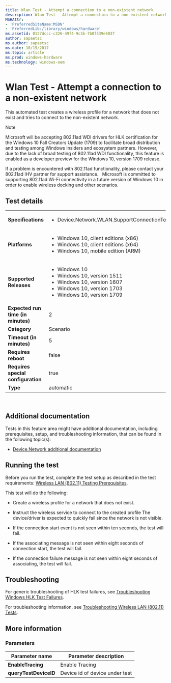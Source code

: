 ```yaml
---
title: Wlan Test - Attempt a connection to a non-existent network
description: Wlan Test - Attempt a connection to a non-existent network
MSHAttr:
- 'PreferredSiteName:MSDN'
- 'PreferredLib:/library/windows/hardware'
ms.assetid: 0127dccc-c326-49f4-9c3b-7b0f339e6037
author: sapaetsc
ms.author: sapaetsc
ms.date: 10/15/2017
ms.topic: article
ms.prod: windows-hardware
ms.technology: windows-oem
---
```


# <span id="p_hlk_test.2c57ac94-f46e-4e40-9e23-ae6b0a397542"></span>Wlan Test - Attempt a connection to a non-existent network

This automated test creates a wireless profile for a network that does not exist and tries to connect to the non-existent network.

>[!NOTE]
>Microsoft will be accepting 802.11ad WDI drivers for HLK certification for the Windows 10 Fall Creators Update (1709) to facilitate broad distribution and testing among Windows Insiders and ecosystem partners. However, due to the lack of broad testing of 802.11ad WDI functionality, this feature is enabled as a developer preview for the Windows 10, version 1709 release. 
>
>If a problem is encountered with 802.11ad functionality, please contact your 802.11ad IHV partner for support assistance.   Microsoft is committed to supporting 802.11ad Wi-Fi connectivity in a future version of Windows 10 in order to enable wireless docking and other scenarios. 

## Test details
|||
|---|---|
| **Specifications**  | <ul><li>Device.Network.WLAN.SupportConnectionToAP.ConnectionToAP</li></ul> |  
| **Platforms**   | <ul><li>Windows 10, client editions (x86)</li><li>Windows 10, client editions (x64)</li><li>Windows 10, mobile edition (ARM)</li></ul> |
| **Supported Releases** | <ul><li>Windows 10</li><li>Windows 10, version 1511</li><li>Windows 10, version 1607</li><li>Windows 10, version 1703</li><li>Windows 10, version 1709</li></ul> |
|**Expected run time (in minutes)**| 2 |
|**Category**| Scenario |
|**Timeout (in minutes)**| 5 |
|**Requires reboot**| false |
|**Requires special configuration**| true |
|**Type**| automatic |

 

## <span id="Additional_documentation"></span><span id="additional_documentation"></span><span id="ADDITIONAL_DOCUMENTATION"></span>Additional documentation


Tests in this feature area might have additional documentation, including prerequisites, setup, and troubleshooting information, that can be found in the following topic(s):

-   [Device.Network additional documentation](device-network-additional-documentation.md)

## <span id="Running_the_test"></span><span id="running_the_test"></span><span id="RUNNING_THE_TEST"></span>Running the test


Before you run the test, complete the test setup as described in the test requirements: [Wireless LAN (802.11) Testing Prerequisites](wireless-lan--80211--testing-prerequisites.md).

This test will do the following:

-   Create a wireless profile for a network that does not exist.

-   Instruct the wireless service to connect to the created profile The device/driver is expected to quickly fail since the network is not visible.

-   If the connection start event is not seen within ten seconds, the test will fail.

-   If the associating message is not seen within eight seconds of connection start, the test will fail.

-   If the connection failure message is not seen within eight seconds of associating, the test will fail.

## <span id="Troubleshooting"></span><span id="troubleshooting"></span><span id="TROUBLESHOOTING"></span>Troubleshooting


For generic troubleshooting of HLK test failures, see [Troubleshooting Windows HLK Test Failures](..\user\troubleshooting-windows-hlk-test-failures.md).

For troubleshooting information, see [Troubleshooting Wireless LAN (802.11) Tests](troubleshooting-wireless-lan--80211--tests.md).

## <span id="More_information"></span><span id="more_information"></span><span id="MORE_INFORMATION"></span>More information


### <span id="Parameters"></span><span id="parameters"></span><span id="PARAMETERS"></span>Parameters

| Parameter name        | Parameter description          |
|-----------------------|--------------------------------|
| **EnableTracing**     | Enable Tracing                 |
| **queryTestDeviceID** | Device id of device under test |

 

 

 






